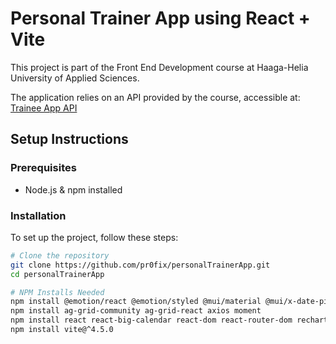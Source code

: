 # Personal Trainer App using React + Vite

This project is part of the Front End Development course at Haaga-Helia University of Applied Sciences.

The application relies on an API provided by the course, accessible at: 
[Trainee App API](https://traineeapp.azurewebsites.net/api)

## Setup Instructions

### Prerequisites
- Node.js & npm installed

### Installation
To set up the project, follow these steps:

```bash
# Clone the repository
git clone https://github.com/pr0fix/personalTrainerApp.git
cd personalTrainerApp

# NPM Installs Needed
npm install @emotion/react @emotion/styled @mui/material @mui/x-date-pickers
npm install ag-grid-community ag-grid-react axios moment
npm install react react-big-calendar react-dom react-router-dom recharts lodash
npm install vite@^4.5.0